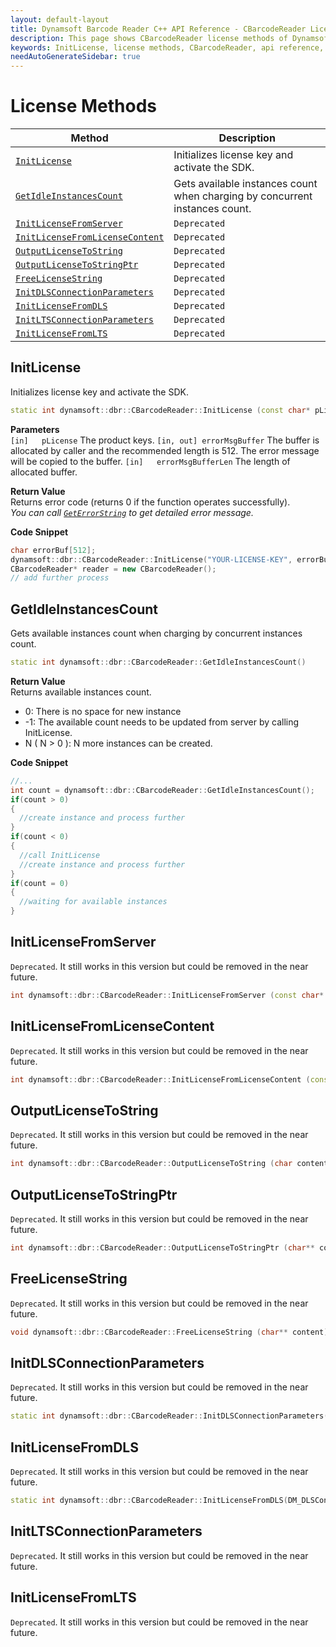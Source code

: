 ```yaml
---
layout: default-layout
title: Dynamsoft Barcode Reader C++ API Reference - CBarcodeReader License Methods
description: This page shows CBarcodeReader license methods of Dynamsoft Barcode Reader for C++ Language.
keywords: InitLicense, license methods, CBarcodeReader, api reference, c++
needAutoGenerateSidebar: true
---
```



# License Methods

  | Method               | Description |
  |----------------------|-------------|
  | [`InitLicense`](#initlicense) | Initializes license key and activate the SDK. |
  | [`GetIdleInstancesCount`](#getidleinstancescount) | Gets available instances count when charging by concurrent instances count. |
  | [`InitLicenseFromServer`](#initlicensefromserver) | `Deprecated` |
  | [`InitLicenseFromLicenseContent`](#initlicensefromlicensecontent) | `Deprecated` |
  | [`OutputLicenseToString`](#outputlicensetostring) | `Deprecated` |
  | [`OutputLicenseToStringPtr`](#outputlicensetostringptr) | `Deprecated` |
  | [`FreeLicenseString`](#freelicensestring) | `Deprecated` |
  | [`InitDLSConnectionParameters`](#initdlsconnectionparameters) | `Deprecated` |
  | [`InitLicenseFromDLS`](#initlicensefromdls) | `Deprecated` |
  | [`InitLTSConnectionParameters`](#initltsconnectionparameters) | `Deprecated` |
  | [`InitLicenseFromLTS`](#initlicensefromlts) | `Deprecated` |


## InitLicense
Initializes license key and activate the SDK.

```cpp
static int dynamsoft::dbr::CBarcodeReader::InitLicense (const char* pLicense, char errorMsgBuffer[] = NULL, const int errorMsgBufferLen = 0)	
```   
   
**Parameters**  
`[in]	pLicense` The product keys.
`[in, out] errorMsgBuffer` The buffer is allocated by caller and the recommended length is 512. The error message will be copied to the buffer. 
`[in]	errorMsgBufferLen` The length of allocated buffer.  


**Return Value**  
Returns error code (returns 0 if the function operates successfully).    
*You can call [`GetErrorString`](status-retrieval.md#geterrorstring) to get detailed error message.*


**Code Snippet**  
```cpp
char errorBuf[512];
dynamsoft::dbr::CBarcodeReader::InitLicense("YOUR-LICENSE-KEY", errorBuf, 512);
CBarcodeReader* reader = new CBarcodeReader();
// add further process
```


## GetIdleInstancesCount
Gets available instances count when charging by concurrent instances count.

```cpp
static int dynamsoft::dbr::CBarcodeReader::GetIdleInstancesCount()
```   

**Return Value**  
Returns available instances count.    
- 0: There is no space for new instance  
- -1: The available count needs to be updated from server by calling InitLicense.
- N ( N > 0 ): N more instances can be created.

**Code Snippet**  
```cpp
//...
int count = dynamsoft::dbr::CBarcodeReader::GetIdleInstancesCount();
if(count > 0)
{
  //create instance and process further
}
if(count < 0)
{
  //call InitLicense
  //create instance and process further
}
if(count = 0)
{
  //waiting for available instances 
}
```


## InitLicenseFromServer
`Deprecated`. It still works in this version but could be removed in the near future.

```cpp
int dynamsoft::dbr::CBarcodeReader::InitLicenseFromServer (const char* pLicenseServer, const char* pLicenseKey)
```   
   

## InitLicenseFromLicenseContent
`Deprecated`. It still works in this version but could be removed in the near future.

```cpp
int dynamsoft::dbr::CBarcodeReader::InitLicenseFromLicenseContent (const char* pLicenseKey, const char* pLicenseContent)	
```   


## OutputLicenseToString
`Deprecated`. It still works in this version but could be removed in the near future.

```cpp
int dynamsoft::dbr::CBarcodeReader::OutputLicenseToString (char content[], const int contentLen)
```   
   

## OutputLicenseToStringPtr
`Deprecated`. It still works in this version but could be removed in the near future.

```cpp
int dynamsoft::dbr::CBarcodeReader::OutputLicenseToStringPtr (char** content)
```   


## FreeLicenseString
`Deprecated`. It still works in this version but could be removed in the near future.

```cpp
void dynamsoft::dbr::CBarcodeReader::FreeLicenseString (char** content)
```   


## InitDLSConnectionParameters
`Deprecated`. It still works in this version but could be removed in the near future.

```cpp
static int dynamsoft::dbr::CBarcodeReader::InitDLSConnectionParameters(DM_DLSConnectionParameters *pDLSConnectionParameters)
```   
   


## InitLicenseFromDLS
`Deprecated`. It still works in this version but could be removed in the near future.

```cpp
static int dynamsoft::dbr::CBarcodeReader::InitLicenseFromDLS(DM_DLSConnectionParameters *pDLSConnectionParameters, char errorMsgBuffer[] = NULL, const int errorMsgBufferLen = 0)
```   
   

## InitLTSConnectionParameters
`Deprecated`. It still works in this version but could be removed in the near future.

## InitLicenseFromLTS
`Deprecated`. It still works in this version but could be removed in the near future.

